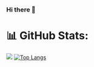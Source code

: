 ### Hi there 👋

<!--
**devtaw/devTaw** is a ✨ _special_ ✨ repository because its `README.md` (this file) appears on your GitHub profile.

Here are some ideas to get you started:

- 🔭 I’m currently working on ...
- 🌱 I’m currently learning ...
- 👯 I’m looking to collaborate on ...
- 🤔 I’m looking for help with ...
- 💬 Ask me about ...
- 📫 How to reach me: ...
- 😄 Pronouns: ...
- ⚡ Fun fact: ...
-->
# 📊 GitHub Stats:
![](https://github-readme-stats.vercel.app/api/top-langs/?username=devTaw&theme=radical&hide_border=true&include_all_commits=false&count_private=false&layout=compact)
[![Top Langs](https://github-readme-stats.vercel.app/api/top-langs/?username=devTawa&hide_progress=true)](https://github.com/devtaw/devTaw)
